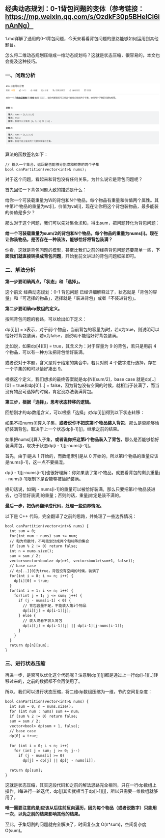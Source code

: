 ## 经典动态规划：0-1背包问题的变体（参考链接：https://mp.weixin.qq.com/s/OzdkF30p5BHelCi6inAnNg）

1.md详解了通用的0-1背包问题，今天来看看背包问题的思路能够如何运用到其他题目。

怎么将二维动态规划压缩成一维动态规划吗？这就是状态压缩，很容易的，本文也会提及这种技巧。

### 一、问题分析

![](2-1.jpg)

算法的函数签名如下：

```
// 输入一个集合，返回是否能够分割成和相等的两个子集
bool canPartition(vector<int>& nums);
```

对于这个问题，看起来和背包没有任何关系，为什么说它是背包问题呢？

首先回忆一下背包问题大致的描述是什么：

给你一个可装载重量为W的背包和N个物品，每个物品有重量和价值两个属性。其中第i个物品的重量为wt[i]，价值为val[i]，现在让你用这个背包装物品，最多能装的价值是多少？

那么对于这个问题，我们可以先对集合求和，得出sum，把问题转化为背包问题：

**给一个可装载重量为sum/2的背包和N个物品，每个物品的重量为nums[i]。现在让你装物品，是否存在一种装法，能够恰好将背包装满？**

你看，这就是背包问题的模型，甚至比我们之前的经典背包问题还要简单一些，**下面我们就直接转换成背包问题**，开始套前文讲过的背包问题框架即可。

### 二、解法分析

**第一步要明确两点，「状态」和「选择」。**

这个前文 经典动态规划：0-1 背包问题 已经详细解释过了，状态就是「背包的容量」和「可选择的物品」，选择就是「装进背包」或者「不装进背包」。

**第二步要明确dp数组的定义。**

按照背包问题的套路，可以给出如下定义：

dp[i][j] = x表示，对于前i个物品，当前背包的容量为j时，若x为true，则说明可以恰好将背包装满，若x为false，则说明不能恰好将背包装满。

比如说，如果dp[4][9] = true，其含义为：对于容量为 9 的背包，若只是用前 4 个物品，可以有一种方法把背包恰好装满。

或者说对于本题，含义是对于给定的集合中，若只对前 4 个数字进行选择，存在一个子集的和可以恰好凑出 9。

根据这个定义，我们想求的最终答案就是dp[N][sum/2]，base case 就是dp[..][0] = true和dp[0][..] = false，因为背包没有空间的时候，就相当于装满了，而当没有物品可选择的时候，肯定没办法装满背包。

**第三步，根据「选择」，思考状态转移的逻辑。**

回想刚才的dp数组含义，可以根据「选择」对dp[i][j]得到以下状态转移：

如果不把nums[i]算入子集，**或者说你不把这第i个物品装入背包**，那么是否能够恰好装满背包，取决于上一个状态dp[i-1][j]，继承之前的结果。

如果把nums[i]算入子集，**或者说你把这第i个物品装入了背包**，那么是否能够恰好装满背包，取决于状态dp[i - 1][j-nums[i-1]]。

首先，由于i是从 1 开始的，而数组索引是从 0 开始的，所以第i个物品的重量应该是nums[i-1]，这一点不要搞混。

dp[i - 1][j-nums[i-1]]也很好理解：你如果装了第i个物品，就要看背包的剩余重量j - nums[i-1]限制下是否能够被恰好装满。

换句话说，如果j - nums[i-1]的重量可以被恰好装满，那么只要把第i个物品装进去，也可恰好装满j的重量；否则的话，重量j肯定是装不满的。

**最后一步，把伪码翻译成代码，处理一些边界情况。**

以下是 C++ 代码，完全翻译了之前的思路，并处理了一些边界情况：

```
bool canPartition(vector<int>& nums) {
  int sum = 0;
  for(int num : nums) sum += num;
  // 和为奇数时，不可能划分成两个和相等的集合
  if (sum % 2 != 0) return false;
  int n = nums.size();
  sum = sum / 2;
  vector<vector<bool>> dp(n+1, vector<bool>(sum+1, false));
  // base case
  // dp[..][0]为true，背包没有空间的时候，装满了
  for(int i = 0; i <= n; i++) {
    dp[i][0] = true;
  }
  for(int i = 1; i <= n; i++) {
    for(int j = 1; j <= sum; j++) {
      if (j - nums[i-1] < 0) {
        // 背包容量不足，不能装入第i个物品
        dp[i][j] = dp[i-1][j];
      } else {
        // 装入或者不装入背包
        dp[i][j] = dp[i-1][j] || dp[i-1][j-nums[i-1]];
      }
    }
  }
  return dp[n][sum];
}
```

### 三、进行状态压缩

再进一步，是否可以优化这个代码呢？注意到dp[i][j]都是通过上一行dp[i-1][..]转移过来的，之前的数据都不会再使用了。

所以，我们可以进行状态压缩，将二维dp数组压缩为一维，节约空间复杂度：

```
bool canPartition(vector<int>& nums) {
  int sum = 0, n = nums.size();
  for (int num : nums) sum += num;
  if (sum % 2 != 0) return false;
  sum = sum / 2;
  vector<bool> dp(sum + 1, false);
  // base case
  dp[0] = true;

  for (int i = 0; i < n; i++) 
    for (int j = sum; j >= 0; j--) 
      if (j - nums[i] >= 0) 
        dp[j] = dp[j] || dp[j - nums[i]];

  return dp[sum];
}
```

这就是状态压缩，其实这段代码和之前的解法思路完全相同，只在一行dp数组上操作，i每进行一轮迭代，dp[j]其实就相当于dp[i-1][j]，所以只需要一维数组就够用了。

**唯一需要注意的是j应该从后往前反向遍历，因为每个物品（或者说数字）只能用一次，以免之前的结果影响其他的结果。**

至此，子集切割的问题就完全解决了，时间复杂度 O(n*sum)，空间复杂度 O(sum)。 